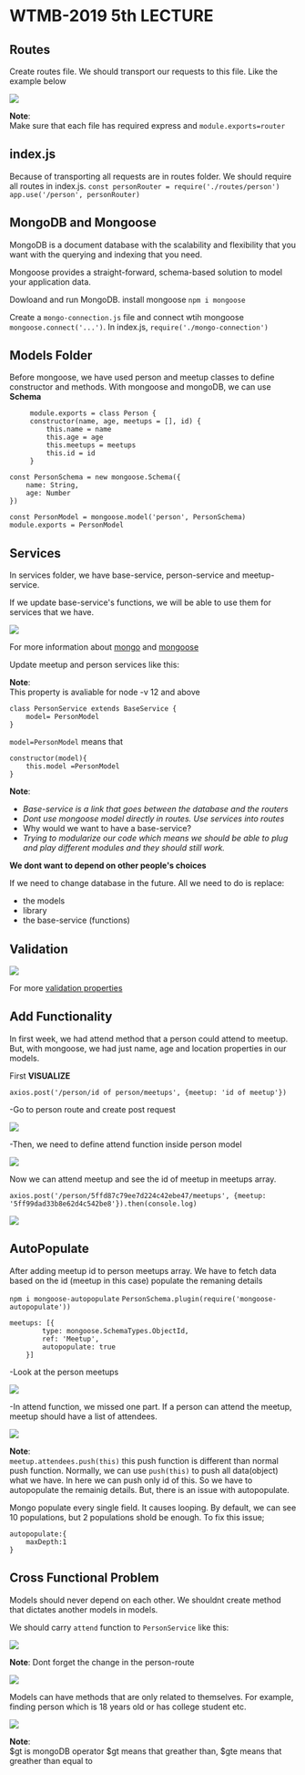# WTMB-2019 5th LECTURE 

## Routes


Create routes file. We should transport our requests to this file. 
Like the example below

![](ss/routes.png)

**Note**:<br>
Make sure that each file has required express and `module.exports=router`

## index.js


Because of transporting all requests are in routes folder. We should require all routes in index.js.
`const personRouter = require('./routes/person')`
`app.use('/person', personRouter)`

## MongoDB and Mongoose


MongoDB is a document database with the scalability and flexibility that you want with the querying and indexing that you need.

Mongoose provides a straight-forward, schema-based solution to model your application data.

Dowloand and run MongoDB. install mongoose `npm i mongoose`

Create a ```mongo-connection.js``` file and connect wtih mongoose `mongoose.connect('...')`. In index.js, `require('./mongo-connection')`

## Models Folder


Before mongoose, we have used person and meetup classes to define constructor and methods. With mongoose and mongoDB, we can use **Schema**

```
     module.exports = class Person {
     constructor(name, age, meetups = [], id) {
         this.name = name
         this.age = age
         this.meetups = meetups
         this.id = id
     }

```

```
const PersonSchema = new mongoose.Schema({
    name: String,
    age: Number
})
```

```
const PersonModel = mongoose.model('person', PersonSchema)
module.exports = PersonModel
```

## Services

In services folder, we have base-service, person-service and meetup-service.

If we update base-service's functions, we will be able to use them for services that we have.

![](ss/base-service.png)

For more information about [mongo](https://docs.mongodb.com/manual/reference/) and [mongoose](https://mongoosejs.com/docs/api.html)

Update meetup and person services like this:

**Note**:<br>
This property is avaliable for node -v 12 and above 
```
class PersonService extends BaseService {
    model= PersonModel
}
```
`model=PersonModel` means that
 ``` 
 constructor(model){
     this.model =PersonModel
 }
 ```

**Note**:
- *Base-service is a link that goes between the database and the routers*<br>
- *Dont use mongoose model directly in routes. Use services into routes*<br>
- Why would we want to have a base-service?<br>
- *Trying to modularize our code which means we should be able to plug and play different modules and they should still work.*<br>

**We dont want to depend on other people's choices**

If we need to change database in the future. All we need to do is replace:
- the models
- library
- the base-service (functions)

## Validation

![](ss/validation.png)

For more [validation properties](https://mongoosejs.com/docs/validation.html#built-in-validators)

## Add Functionality

In first week, we had attend method that a person could attend to meetup. But, with mongoose, we had just name, age and location properties in our models.<br>

First **VISUALIZE**

`axios.post('/person/id of person/meetups', {meetup: 'id of meetup'})`

-Go to person route and create post request

![](ss/attend.png)

-Then, we need to define attend function inside person model

![](ss/attend2.png)

Now we can attend meetup and see the id of meetup in meetups array.<br>

`axios.post('/person/5ffd87c79ee7d224c42ebe47/meetups', {meetup: '5ff99dad33b8e62d4c542be8'}).then(console.log)`

![](ss/meetups.png)

## AutoPopulate

After adding meetup id to person meetups array. We have to fetch data based on the id (meetup in this case) populate the remaning details

`npm i mongoose-autopopulate`
`PersonSchema.plugin(require('mongoose-autopopulate'))`
```
meetups: [{
        type: mongoose.SchemaTypes.ObjectId,
        ref: 'Meetup',
        autopopulate: true
    }]
```
-Look at the person meetups

![](ss/meetup.png)

-In attend function, we missed one part. If a person can attend the meetup, meetup should have a list of attendees.

![](ss/attendees.png)

**Note**:<br>
`meetup.attendees.push(this)` this push function is different than normal push function. Normally, we can use `push(this)` to push all data(object) what we have. In here we can push only id of this. So we have to autopopulate the remainig details. But, there is an issue with autopopulate.<br>

Mongo populate every single field. It causes looping. By default, we can see 10 populations, but 2 populations shold be enough. To fix this issue;

```
autopopulate:{
    maxDepth:1
}
```

## Cross Functional Problem

Models should never depend on each other. We shouldnt create method that dictates another models in models. <br>

We should carry `attend` function to `PersonService` like this:

![](ss/function.png)

**Note**: Dont forget the change in the person-route

![](ss/router.png)

Models can have methods that are only related to themselves. For example, finding person which is 18 years old or has college student etc.

![](ss/peers.png)

**Note**:<br>
$gt is mongoDB operator
$gt means that greather than, $gte means that greather than equal to
